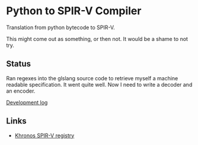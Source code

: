 # Python to SPIR-V Compiler

Translation from python bytecode to SPIR-V.

This might come out as something, or then not. It would be a shame to not try.

## Status

Ran regexes into the glslang source code to retrieve myself a machine readable specification. It went quite well. Now I need to write a decoder and an encoder.

[Development log](DEV.md)

## Links

 * [Khronos SPIR-V registry](https://www.khronos.org/registry/spir-v/)
